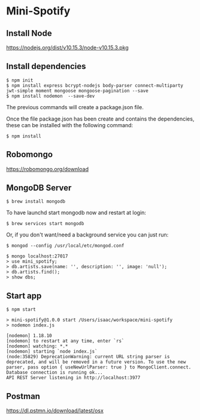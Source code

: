 Mini-Spotify
============

Install Node
------------

https://nodejs.org/dist/v10.15.3/node-v10.15.3.pkg

Install dependencies
--------------------

    $ npm init
    $ npm install express bcrypt-nodejs body-parser connect-multiparty jwt-simple moment mongoose mongoose-pagination --save
    $ npm install nodemon  --save-dev

The previous commands will create a package.json file.

Once the file package.json has been create and contains the dependencies, these can be installed with the following command:

    $ npm install

Robomongo
---------

https://robomongo.org/download

MongoDB Server
--------------

    $ brew install mongodb

To have launchd start mongodb now and restart at login:

    $ brew services start mongodb

Or, if you don't want/need a background service you can just run:

    $ mongod --config /usr/local/etc/mongod.conf

    $ mongo localhost:27017
    > use mini_spotify;
    > db.artists.save(name: '', description: '', image: 'null');
    > db.artists.find();
    > show dbs;

Start app
---------

    $ npm start

    > mini-spotify@1.0.0 start /Users/isaac/workspace/mini-spotify
    > nodemon index.js

    [nodemon] 1.18.10
    [nodemon] to restart at any time, enter `rs`
    [nodemon] watching: *.*
    [nodemon] starting `node index.js`
    (node:35829) DeprecationWarning: current URL string parser is deprecated, and will be removed in a future version. To use the new parser, pass option { useNewUrlParser: true } to MongoClient.connect.
    Database connection is running ok...
    API REST Server listening in http://localhost:3977

Postman
-------

https://dl.pstmn.io/download/latest/osx